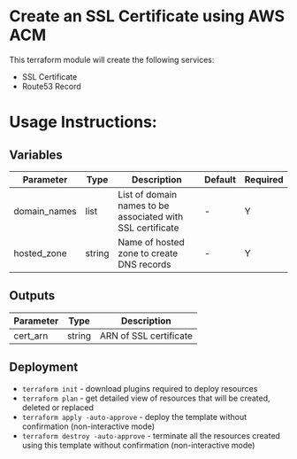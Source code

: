 # Create an SSL Certificate using AWS ACM

This terraform module will create the following services:
- SSL Certificate
- Route53 Record

# Usage Instructions:
## Variables
| Parameter             | Type    | Description                                                                                                                                                          | Default       | Required |
|-----------------------|---------|----------------------------------------------------------------------------------------------------------------------------------------------------------------------|---------------|----------|
| domain_names                | list  | List of domain names to be associated with SSL certificate                                                                                                                                  | -              | Y        |
| hosted_zone            | string    | Name of hosted zone to create DNS records                                                                                                              | -              | Y        |

## Outputs
| Parameter           | Type   | Description               |
|---------------------|--------|---------------------------|
| cert_arn           | string | ARN of SSL certificate            |

## Deployment
- `terraform init` - download plugins required to deploy resources
- `terraform plan` - get detailed view of resources that will be created, deleted or replaced
- `terraform apply -auto-approve` - deploy the template without confirmation (non-interactive mode)
- `terraform destroy -auto-approve` - terminate all the resources created using this template without confirmation (non-interactive mode)
